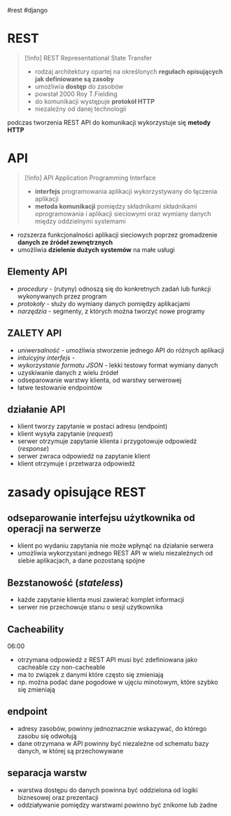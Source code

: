 #rest 
#django 

# REST

>[!info] REST
> Representational State Transfer
> - rodzaj architektury opartej na określonych **regułach opisujących jak definiowane są zasoby**
> - umożliwia **dostęp** do zasobów 
> - powstał 2000 Roy T.Fielding
> - do komunikacji występuje **protokół HTTP**
> - niezależny od danej technologii

podczas tworzenia REST API do komunikacji wykorzystuje się **metody HTTP**


# API
>[!info] API
>Application Programming Interface
>- **interfejs** programowania aplikacji wykorzystywany do łączenia aplikacji
>- **metoda komunikacji** pomiędzy składnikami składnikami oprogramowania i aplikacji sieciowymi oraz wymiany danych między oddzielnymi systemami

- rozszerza funkcjonalności aplikacji sieciowych poprzez gromadzenie **danych ze źródeł zewnętrznych**
- umożliwia **dzielenie dużych systemów** na małe usługi 

## Elementy API
- *procedury* - (rutyny) odnoszą się do konkretnych zadań lub funkcji wykonywanych przez program
- *protokoły* - służy do wymiany danych pomiędzy aplikacjami
- *narzędzia* - segmenty, z których można tworzyć nowe programy

## ZALETY API
- *uniwersalność* - umożliwia stworzenie jednego API do różnych aplikacji
- *intuicyjny interfejs* - 
- *wykorzystanie formatu JSON* - lekki testowy format wymiany danych 
- uzyskiwanie danych z wielu źródeł
- odseparowanie warstwy klienta, od warstwy serwerowej
- łatwe testowanie endpointów


## działanie API
- klient tworzy zapytanie w postaci adresu (endpoint)
- klient wysyła zapytanie (*request*)
- serwer otrzymuje zapytanie klienta i przygotowuje odpowiedź (*response*)
- serwer zwraca odpowiedź na zapytanie klient
- klient otrzymuje i przetwarza odpowiedź


# zasady opisujące REST

## odseparowanie interfejsu użytkownika od operacji na serwerze
- klient po wydaniu zapytania nie może wpłynąć na działanie serwera
- umożliwia wykorzystani jednego REST API w wielu niezależnych od siebie aplikacjach, a dane pozostaną spójne

## Bezstanowość (*stateless*)
- każde zapytanie klienta musi zawierać komplet informacji
- serwer nie przechowuje stanu o sesji użytkownika


## Cacheability
06:00
- otrzymana odpowiedź z REST API musi być zdefiniowana jako cacheable czy non-cacheable
- ma to związek z danymi które często się zmieniają
- np. można podać dane pogodowe w ujęciu minotowym, które szybko się zmieniają

## endpoint
- adresy zasobów, powinny jednoznacznie wskazywać, do którego zasobu się odwołują
- dane otrzymana w API powinny być niezależne od schematu bazy danych, w której są przechowywane

## separacja warstw
- warstwa dostępu do danych powinna być oddzielona od logiki biznesowej oraz prezentacji
- oddziaływanie pomiędzy warstwami powinno być znikome lub żadne










